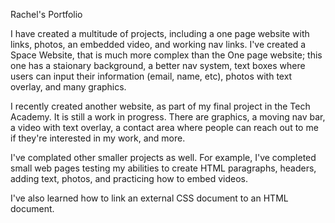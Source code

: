 Rachel's Portfolio

I have created a multitude of projects, including a one page website with links, photos, an embedded video, and working nav links. I've created a Space Website, that is much more complex than the One page website; this one has a staionary background, a better nav system, text boxes where users can input their information (email, name, etc), photos with text overlay, and many graphics.

I recently created another website, as part of my final project in the Tech Academy. It is still a work in progress. There are graphics, a moving nav bar, a video with text overlay, a contact area where people can reach out to me if they're interested in my work, and more.

I've complated other smaller projects as well. For example, I've completed small web pages testing my abilities to create HTML paragraphs, headers, adding text, photos, and practicing how to embed videos.

I've also learned how to link an external CSS document to an HTML document.
